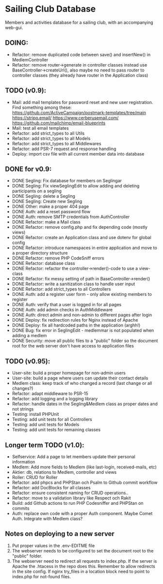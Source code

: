 # Sailing Club Database
Members and activities database for a sailing club, with an accompanying web-gui.  

## DOING:
* Refactor: remove duplicated code between save() and insertNew() in MedlemController
* Refactor: remove router->generate in controller classes instead use BaseController->createUrl(), 
  also maybe no need to pass router to controller classes (they already have router in the Application class)	

## TODO (v0.9): 
* Mail: add mail templates for password reset and new user registration. Find something among these: 
    https://github.com/ActiveCampaign/postmark-templates/tree/main
    https://stripo.email/
    https://www.cerberusemail.com/
    https://github.com/mailchimp/email-blueprints
* Mail: test all email templates
* Refactor: add strict_types to all Utils
* Refactor: add strict_types to all Models
* Refactor: add strict_types to all Middlewares
* Refactor: add PSR-7 request and response handling
* Deploy: import csv file with all current member data into database

## DONE for v0.9: 
* DONE Segling: Fix database for members on Seglingar
* DONE Segling: Fix viewSeglingEdit to allow adding and deleting participants on a segling
* DONE Segling: delete a Segling
* DONE Segling: Create new Segling
* DONE Other: make a proper 404 page
* DONE Auth: add a reset password flow
* DONE Auth: remove SMTP credentials from AuthController
* DONE Refactor: make a Mail class
* DONE Refactor: remove config.php and fix depending code (mostly views)
* DONE Refactor: create an Application class and use dotenv for global config
* DONE Refactor: introduce namespaces in entire application and move to a proper directory structure
* DONE Refactor: remove PHP CodeSniff errors
* DONE Refactor: database class
* DONE Refactor: refactor the controller->render()-code to use a view-class
* DONE Refactor: fix messy setting of path in BaseController->render()
* DONE Refactor: write a sanitization class to handle user input
* DONE Refactor: add strict_types to all Controllers
* DONE Auth: add a register user form - only allow existing members to register
* DONE Auth: verify that a user is logged in for all pages
* DONE Auth: add admin checks in AuthMiddleware
* DONE Auth: direct admin and non-admin to different pages after login
* DONE Deploy: fix redirection rules for Nginx instead of Apache
* DONE Deploy: fix all hardcoded paths in the application (arghh!)
* DONE Bug: fix error in SeglingEdit - medlemmar is not populated when adding a medlem
* DONE Security: move all public files to a "public" folder so the document root for the web server don't have access to application files

## TODO (v0.95): 
* User-site: build a proper homepage for non-admin users
* User-site: build a page where users can update their contact details
* Medlem class: keep track of who changed a record (last change or all changes?)
* Refactor: adapt middleware to PSR-15
* Refactor: add logging and a logging library
* Refactor: handle dates in the Segling&Medlem class as proper dates and not strings
* Testing: install PHPUnit
* Testing: add unit tests for all Controllers
* Testing: add unit tests for Models
* Testing: add unit tests for remaining classes

## Longer term TODO (v1.0): 
* Selfservice: Add a page to let members update their personal information
* Medlem: Add more fields to Medlem (like last-login, received-mails, etc)
* Aktier: db, relations to Medlem, controller and views
* Roller: CRUD for Roller
* Refactor: add phpcs and PHPStan och Psalm to Github commit workflow
* Refactor: add DocBlocks for all classes
* Refactor: ensure consistent naming for CRUD operations..
* Refactor: move to a validation library like Respect och Rakit
* Build: add Github actions to run PHP Codesniffer and PHPStan on commits
* Auth: replace own code with a proper Auth component. Maybe Comet Auth. Integrate with Medlem class?

## Notes on deploying to a new server
1. Put proper values in the .env-EDITME file
2. The webserver needs to be configured to set the document root to the "public" folder. 
3. The webserver need to redirect all requests to index.php. If the server is Apache
   the .htacess in the repo does this. Remember to allow redirects in the site config. 
   If nginx try_files in a location block need to point to index.php for not-found files. 

